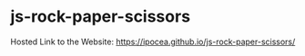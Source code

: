 # js-rock-paper-scissors
Hosted Link to the Website: https://ipocea.github.io/js-rock-paper-scissors/ 
